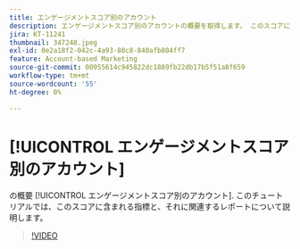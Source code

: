 ```yaml
---
title: エンゲージメントスコア別のアカウント
description: エンゲージメントスコア別のアカウントの概要を取得します。 このスコアに含まれる指標と、それに関連するレポートについて説明します。
jira: KT-11241
thumbnail: 347248.jpeg
exl-id: 0e2a18f2-042c-4a93-80c8-840afb804ff7
feature: Account-based Marketing
source-git-commit: 00955614c945822dc1889fb22db17b5f51a8f659
workflow-type: tm+mt
source-wordcount: '55'
ht-degree: 0%

---
```


# [!UICONTROL エンゲージメントスコア別のアカウント]

の概要 [!UICONTROL エンゲージメントスコア別のアカウント].  このチュートリアルでは、このスコアに含まれる指標と、それに関連するレポートについて説明します。

>[!VIDEO](https://video.tv.adobe.com/v/347248/?quality=12&learn=on)
